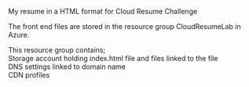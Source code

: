 My resume in a HTML format for Cloud Resume Challenge

The front end files are stored in the resource group CloudResumeLab in Azure.

This resource group contains;\
Storage account holding index.html file and files linked to the file\
DNS settings linked to domain name\
CDN profiles

